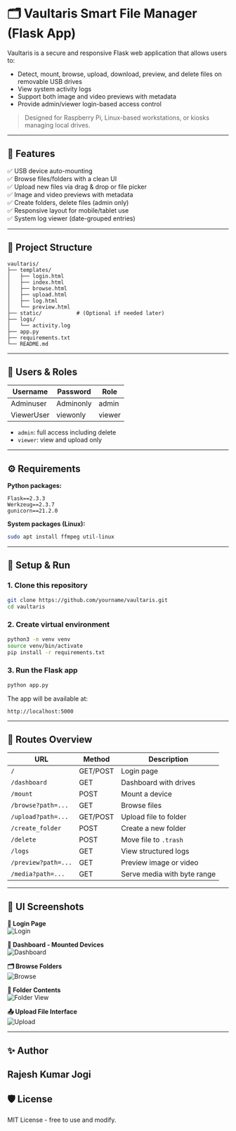 # 🗂️ Vaultaris Smart File Manager (Flask App)

Vaultaris is a secure and responsive Flask web application that allows users to:
- Detect, mount, browse, upload, download, preview, and delete files on removable USB drives
- View system activity logs
- Support both image and video previews with metadata
- Provide admin/viewer login-based access control

> Designed for Raspberry Pi, Linux-based workstations, or kiosks managing local drives.

---

## 🚀 Features

✅ USB device auto-mounting  
✅ Browse files/folders with a clean UI  
✅ Upload new files via drag & drop or file picker  
✅ Image and video previews with metadata  
✅ Create folders, delete files (admin only)  
✅ Responsive layout for mobile/tablet use  
✅ System log viewer (date-grouped entries)

---

## 📁 Project Structure

```
vaultaris/
├── templates/
│   ├── login.html
│   ├── index.html
│   ├── browse.html
│   ├── upload.html
│   ├── log.html
│   └── preview.html
├── static/           # (Optional if needed later)
├── logs/
│   └── activity.log
├── app.py
├── requirements.txt
└── README.md
```

---

## 🔐 Users & Roles

| Username         | Password     | Role    |
|------------------|--------------|---------|
| Adminuser        | Adminonly    | admin   |
| ViewerUser       | viewonly     | viewer  |

- `admin`: full access including delete
- `viewer`: view and upload only

---

## ⚙️ Requirements

**Python packages:**

```
Flask==2.3.3
Werkzeug==2.3.7
gunicorn==21.2.0
```

**System packages (Linux):**

```bash
sudo apt install ffmpeg util-linux
```

---

## 🧪 Setup & Run

### 1. Clone this repository

```bash
git clone https://github.com/yourname/vaultaris.git
cd vaultaris
```

### 2. Create virtual environment

```bash
python3 -m venv venv
source venv/bin/activate
pip install -r requirements.txt
```

### 3. Run the Flask app

```bash
python app.py
```

The app will be available at:

```
http://localhost:5000
```

---

## 🔄 Routes Overview

| URL                  | Method | Description                  |
|-----------------------|--------|------------------------------|
| `/`                  | GET/POST | Login page                  |
| `/dashboard`         | GET    | Dashboard with drives       |
| `/mount`             | POST   | Mount a device              |
| `/browse?path=...`   | GET    | Browse files                |
| `/upload?path=...`   | GET/POST | Upload file to folder     |
| `/create_folder`     | POST   | Create a new folder         |
| `/delete`            | POST   | Move file to `.trash`       |
| `/logs`              | GET    | View structured logs        |
| `/preview?path=...`  | GET    | Preview image or video      |
| `/media?path=...`    | GET    | Serve media with byte range |

---

## 📸 UI Screenshots

**🔐 Login Page**  
![Login](Screenshots/Screenshot%20From%202025-06-11%2022-20-40.png)

**💾 Dashboard - Mounted Devices**  
![Dashboard](Screenshots/Screenshot%20From%202025-06-11%2022-30-32.png)

**🗂 Browse Folders**  
![Browse](Screenshots/Screenshot%20From%202025-06-11%2022-34-46.png)

**📁 Folder Contents**  
![Folder View](Screenshots/Screenshot%20From%202025-06-11%2022-34-55.png)

**📤 Upload File Interface**  
![Upload](Screenshots/Screenshot%20From%202025-06-11%2022-35-05.png)

---

## ✨ Author

**Rajesh Kumar Jogi**  
---

## 🛡 License

MIT License - free to use and modify.
